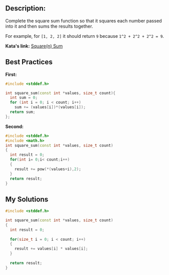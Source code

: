 ## Description:

Complete the square sum function so that it squares each number passed into it and then sums the results together.

For example, for `[1, 2, 2]` it should return `9` because `1^2 + 2^2 + 2^2 = 9`.


**Kata's link:** [Square(n) Sum](https://www.codewars.com/kata/515e271a311df0350d00000f)

## Best Practices

**First:**
```cpp
#include <stddef.h>

int square_sum(const int *values, size_t count){
  int sum = 0;
  for (int i = 0; i < count; i++)
    sum += (values[i])*(values[i]);
  return sum;
};
```

**Second:**
```cpp
#include <stddef.h>
#include <math.h>
int square_sum(const int *values, size_t count)
{
  int result = 0;
  for(int i= 0;i< count;i++)
  {
    result += pow(*(values+i),2);
  }
  return result;
}
```

## My Solutions
```cpp
#include <stddef.h>

int square_sum(const int *values, size_t count)
{
  int result = 0;
  
  for(size_t i = 0; i < count; i++)
  {
    result += values[i] * values[i];
  }
  
  return result;
}
```